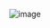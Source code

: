 ![image](https://github.com/Ireal-ai/SQLAcademyTaskSolution/assets/82309024/2d6f7f8d-2f50-4f2f-b6bd-aa718c95c0ab)
